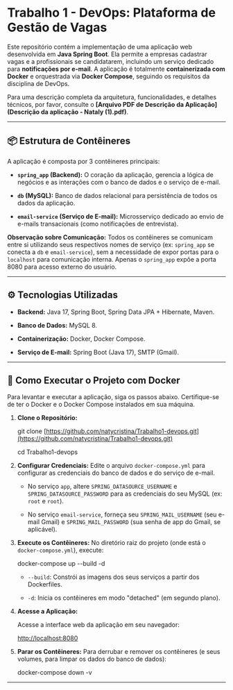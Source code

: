 # Trabalho 1 - DevOps: Plataforma de Gestão de Vagas

Este repositório contém a implementação de uma aplicação web desenvolvida em **Java Spring Boot**. Ela permite a empresas cadastrar vagas e a profissionais se candidatarem, incluindo um serviço dedicado para **notificações por e-mail**. A aplicação é totalmente **containerizada com Docker** e orquestrada via **Docker Compose**, seguindo os requisitos da disciplina de DevOps.

Para uma descrição completa da arquitetura, funcionalidades, e detalhes técnicos, por favor, consulte o **[Arquivo PDF de Descrição da Aplicação](Descrição da aplicação - Nataly (1).pdf)**.

---

## 📦 Estrutura de Contêineres

A aplicação é composta por 3 contêineres principais:

* **`spring_app` (Backend):** O coração da aplicação, gerencia a lógica de negócios e as interações com o banco de dados e o serviço de e-mail.
  
* **`db` (MySQL):** Banco de dados relacional para persistência de todos os dados da aplicação.
  
* **`email-service` (Serviço de E-mail):** Microsserviço dedicado ao envio de e-mails transacionais (como notificações de entrevista).


**Observação sobre Comunicação:** Todos os contêineres se comunicam entre si utilizando seus respectivos nomes de serviço (ex: `spring_app` se conecta a `db` e `email-service`), sem a necessidade de expor portas para o `localhost` para comunicação interna. Apenas o `spring_app` expõe a porta 8080 para acesso externo do usuário.

---

## ⚙️ Tecnologias Utilizadas

* **Backend:** Java 17, Spring Boot, Spring Data JPA + Hibernate, Maven.
  
* **Banco de Dados:** MySQL 8.
  
* **Containerização:** Docker, Docker Compose.
  
* **Serviço de E-mail:** Spring Boot (Java 17), SMTP (Gmail).

---

## 🚀 Como Executar o Projeto com Docker

Para levantar e executar a aplicação, siga os passos abaixo. Certifique-se de ter o Docker e o Docker Compose instalados em sua máquina.

1.  **Clone o Repositório:**
    
    git clone [https://github.com/natycristina/Trabalho1-devops.git](https://github.com/natycristina/Trabalho1-devops.git)
    
    cd Trabalho1-devops
  

3.  **Configurar Credenciais:**
    Edite o arquivo `docker-compose.yml` para configurar as credenciais do banco de dados e do serviço de e-mail.
    
    * No serviço `app`, altere `SPRING_DATASOURCE_USERNAME` e `SPRING_DATASOURCE_PASSWORD` para as credenciais do seu MySQL (ex: `root` e `root`).
      
    * No serviço `email-service`, forneça seu `SPRING_MAIL_USERNAME` (seu e-mail Gmail) e `SPRING_MAIL_PASSWORD` (sua senha de app do Gmail, se aplicável).

5.  **Execute os Contêineres:**
    No diretório raiz do projeto (onde está o `docker-compose.yml`), execute:
    
    docker-compose up --build -d
    
    * `--build`: Constrói as imagens dos seus serviços a partir dos Dockerfiles.
      
    * `-d`: Inicia os contêineres em modo "detached" (em segundo plano).

6.  **Acesse a Aplicação:**
   
    Acesse a interface web da aplicação em seu navegador:
    
    [http://localhost:8080](http://localhost:8080)

8.  **Parar os Contêineres:**
    Para derrubar e remover os contêineres (e seus volumes, para limpar os dados do banco de dados):
    
    docker-compose down -v

---
